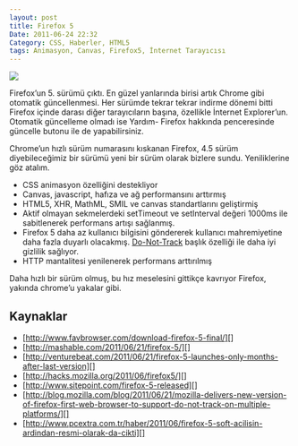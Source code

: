 ```yaml
---
layout: post
title: Firefox 5
Date: 2011-06-24 22:32
Category: CSS, Haberler, HTML5
tags: Animasyon, Canvas, Firefox5, İnternet Tarayıcısı
---
```


![][100]

Firefox’un 5. sürümü çıktı. En güzel yanlarında birisi artık Chrome gibi
otomatik güncellenmesi. Her sürümde tekrar tekrar indirme dönemi bitti
Firefox içinde darası diğer tarayıcıların başına, özellikle İnternet
Explorer’un. Otomatik güncelleme olmadı ise Yardım- Firefox hakkında
penceresinde güncelle butonu ile de yapabilirsiniz.

Chrome’un hızlı sürüm numarasını kıskanan Firefox, 4.5 sürüm
diyebileceğimiz bir sürümü yeni bir sürüm olarak bizlere sundu.
Yeniliklerine göz atalım.

-   CSS animasyon özelliğini destekliyor
-   Canvas, javascript, hafıza ve ağ performansını arttırmış
-   HTML5, XHR, MathML, SMIL ve canvas standartlarını geliştirmiş
-   Aktif olmayan sekmelerdeki setTimeout ve setInterval değeri 1000ms
    ile sabitlenerek performans artışı sağlanmış.
-   Firefox 5 daha az kullanıcı bilgisini göndererek kullanıcı
    mahremiyetine daha fazla duyarlı olacakmış. [Do-Not-Track][] başlık
    özelliği ile daha iyi gizlilik sağlıyor.
-   HTTP mantalitesi yenilenerek performans arttırılmış

Daha hızlı bir sürüm olmuş, bu hız meselesini gittikçe kavrıyor Firefox,
yakında chrome’u yakalar gibi.

## Kaynaklar

-   [http://www.favbrowser.com/download-firefox-5-final/][]
-   [http://mashable.com/2011/06/21/firefox-5/][]
-   [http://venturebeat.com/2011/06/21/firefox-5-launches-only-months-after-last-version][]
-   [http://hacks.mozilla.org/2011/06/firefox5/][]
-   [http://www.sitepoint.com/firefox-5-released][]
-   [http://blog.mozilla.com/blog/2011/06/21/mozilla-delivers-new-version-of-firefox-first-web-browser-to-support-do-not-track-on-multiple-platforms/][]
-   [http://www.pcextra.com.tr/haber/2011/06/firefox-5-soft-acilisin-ardindan-resmi-olarak-da-cikti][]


  [100]: https://lh3.googleusercontent.com/0KGdo91EbqVVj2ACLUdabl8n_Urg_KJkrCugKVFepl2-4OamvuGO3AvMEd99IugQiY4HjCR8UM9BYAz-DLFdXg-nk-0B6JXQiSUL26Xz7_YB45OxbWg
  [Do-Not-Track]: http://mashable.com/follow/topics/do-not-track/
  [http://www.favbrowser.com/download-firefox-5-final/]: http://www.favbrowser.com/download-firefox-5-final/
  [http://mashable.com/2011/06/21/firefox-5/]: http://mashable.com/2011/06/21/firefox-5/
  [http://venturebeat.com/2011/06/21/firefox-5-launches-only-months-after-last-version]: http://venturebeat.com/2011/06/21/firefox-5-launches-only-months-after-last-version
  [http://hacks.mozilla.org/2011/06/firefox5/]: http://hacks.mozilla.org/2011/06/firefox5/
  [http://www.sitepoint.com/firefox-5-released]: http://www.sitepoint.com/firefox-5-released
  [http://blog.mozilla.com/blog/2011/06/21/mozilla-delivers-new-version-of-firefox-first-web-browser-to-support-do-not-track-on-multiple-platforms/]: http://blog.mozilla.com/blog/2011/06/21/mozilla-delivers-new-version-of-firefox-first-web-browser-to-support-do-not-track-on-multiple-platforms/
  [http://www.pcextra.com.tr/haber/2011/06/firefox-5-soft-acilisin-ardindan-resmi-olarak-da-cikti]: http://www.pcextra.com.tr/haber/2011/06/firefox-5-soft-acilisin-ardindan-resmi-olarak-da-cikti
